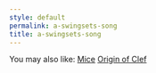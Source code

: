 ```yaml
---
style: default
permalink: a-swingsets-song
title: a-swingsets-song
---
```

You may also like:
[Mice](http://scp-wiki.net/mice)
[Origin of Clef](http://scp-wiki.net/originofclef)
